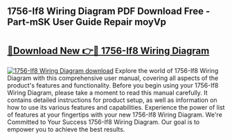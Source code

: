 ## 1756-If8 Wiring Diagram PDF Download Free - Part-mSK User Guide Repair moyVp

# <h2><a href="http://dfoxg7.blite.top/?on=1756-If8+Wiring+Diagram">🔗Download New 👉🔴 1756-If8 Wiring Diagram</a></h2>

[![1756-If8 Wiring Diagram download](https://i.imgur.com/lujVjoI.png)](http://dfoxg7.blite.top/?on=1756-If8+Wiring+Diagram)
Explore the world of 1756-If8 Wiring Diagram with this comprehensive user manual, covering all aspects of the product's features and functionality. Before you begin using your 1756-If8 Wiring Diagram, please take a moment to read this manual carefully. It contains detailed instructions for product setup, as well as information on how to use its various features and capabilities. Experience the power of list of features at your fingertips with your new 1756-If8 Wiring Diagram. We're Committed to Your Success 1756-If8 Wiring Diagram. Our goal is to empower you to achieve the best results.
